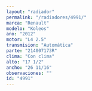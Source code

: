```yaml
---
layout: "radiador"
permalink: "/radiadores/4991/"
marca: "Renault"
modelo: "Koleos"
ano: "2012"
motor: "L4 2.5"
transmision: "Automática"
parte: "214007173R"
clima: "Con clima"
alto: "17 1/2"
ancho: "26 11/16"
observaciones: ""
id: "4991"
---
```


